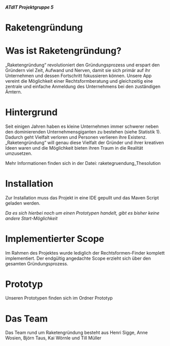 ##### ATdIT Projektgruppe 5
# Raketengründung

# Was ist Raketengründung?
„Raketengründung“ revolutioniert den Gründungsprozess und erspart den Gründern viel Zeit,
Aufwand und Nerven, damit sie sich primär auf ihr Unternehmen und dessen Fortschritt
fokussieren können.
Unsere App vereint die Möglichkeit einer Rechtsformberatung und gleichzeitig eine zentrale
und einfache Anmeldung des Unternehmens bei den zuständigen Ämtern.

# Hintergrund
Seit einigen Jahren haben es kleine Unternehmen immer schwerer neben den dominierenden
Unternehmensgiganten zu bestehen (siehe Statistik 1). Dadurch geht Vielfalt verloren und
Personen verlieren ihre Existenz.
„Raketengründung“ will genau diese Vielfalt der Gründer und ihrer kreativen Ideen waren und
die Möglichkeit bieten ihren Traum in die Realität umzusetzen.

Mehr Informationen finden sich in der Datei: raketegruendung_Thesolution

# Installation
Zur Installation muss das Projekt in eine IDE gepullt und das Maven Script geladen werden.

_Da es sich hierbei noch um einen Prototypen handelt, gibt es bisher keine andere Start-Möglichkeit_

# Implementierter Scope
Im Rahmen des Projektes wurde lediglich der Rechtsformen-Finder komplett implementiert.
Der endgültig angedachte Scope erzieht sich über den gesamten Gründungsprozess.

# Prototyp
Unseren Prototypen finden sich im Ordner Prototyp

# Das Team
Das Team rund um Raketengründung besteht aus Henri Sigge, Anne Wosien, Björn Taus, Kai Wörnle und Till Müller
